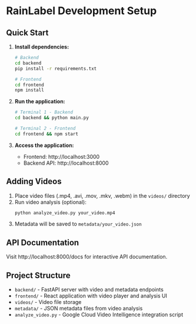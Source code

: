 # RainLabel Development Setup

## Quick Start

1. **Install dependencies:**
   ```bash
   # Backend
   cd backend
   pip install -r requirements.txt
   
   # Frontend
   cd frontend
   npm install
   ```

2. **Run the application:**
   ```bash
   # Terminal 1 - Backend
   cd backend && python main.py
   
   # Terminal 2 - Frontend
   cd frontend && npm start
   ```

3. **Access the application:**
   - Frontend: http://localhost:3000
   - Backend API: http://localhost:8000

## Adding Videos

1. Place video files (.mp4, .avi, .mov, .mkv, .webm) in the `videos/` directory
2. Run video analysis (optional):
   ```bash
   python analyze_video.py your_video.mp4
   ```
3. Metadata will be saved to `metadata/your_video.json`

## API Documentation

Visit http://localhost:8000/docs for interactive API documentation.

## Project Structure

- `backend/` - FastAPI server with video and metadata endpoints
- `frontend/` - React application with video player and analysis UI
- `videos/` - Video file storage
- `metadata/` - JSON metadata files from video analysis
- `analyze_video.py` - Google Cloud Video Intelligence integration script